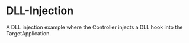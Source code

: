 # DLL-Injection
A DLL injection example where the Controller injects a DLL hook into the TargetApplication.

